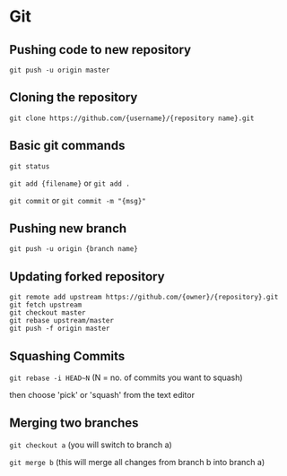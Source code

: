 # Git

## Pushing code to new repository

  `git push -u origin master`

## Cloning the repository

  `git clone https://github.com/{username}/{repository name}.git`

## Basic git commands

  `git status`

  `git add {filename}` or `git add .`

  `git commit` or `git commit -m "{msg}"`

## Pushing new branch

  `git push -u origin {branch name}`
  
## Updating forked repository

  ```
  git remote add upstream https://github.com/{owner}/{repository}.git
  git fetch upstream
  git checkout master
  git rebase upstream/master
  git push -f origin master
  ```
  
## Squashing Commits

  `git rebase -i HEAD~N` (N = no. of commits you want to squash)
  
  then choose 'pick' or 'squash' from the text editor
  
## Merging two branches

  `git checkout a` (you will switch to branch a)
  
  `git merge b` (this will merge all changes from branch b into branch a)
  


